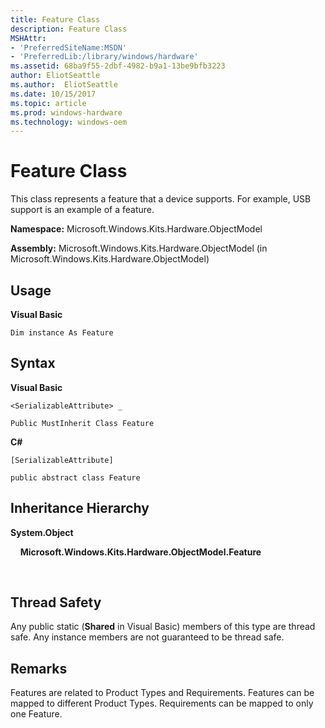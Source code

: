 ```yaml
---
title: Feature Class
description: Feature Class
MSHAttr:
- 'PreferredSiteName:MSDN'
- 'PreferredLib:/library/windows/hardware'
ms.assetid: 68ba9f55-2dbf-4982-b9a1-13be9bfb3223
author: EliotSeattle
ms.author:  EliotSeattle
ms.date: 10/15/2017
ms.topic: article
ms.prod: windows-hardware
ms.technology: windows-oem
---
```


# Feature Class


This class represents a feature that a device supports. For example, USB support is an example of a feature.

**Namespace:** Microsoft.Windows.Kits.Hardware.ObjectModel

**Assembly:** Microsoft.Windows.Kits.Hardware.ObjectModel (in Microsoft.Windows.Kits.Hardware.ObjectModel)

## <span id="Usage"></span><span id="usage"></span><span id="USAGE"></span>Usage


**Visual Basic**

`Dim instance As Feature`

## <span id="Syntax"></span><span id="syntax"></span><span id="SYNTAX"></span>Syntax


**Visual Basic**

`<SerializableAttribute> _`

`Public MustInherit Class Feature`

**C#**

`[SerializableAttribute]`

`public abstract class Feature`

## <span id="Inheritance_Hierarchy"></span><span id="inheritance_hierarchy"></span><span id="INHERITANCE_HIERARCHY"></span>Inheritance Hierarchy


**System.Object**

    **Microsoft.Windows.Kits.Hardware.ObjectModel.Feature**

        

## <span id="Thread_Safety"></span><span id="thread_safety"></span><span id="THREAD_SAFETY"></span>Thread Safety


Any public static (**Shared** in Visual Basic) members of this type are thread safe. Any instance members are not guaranteed to be thread safe.

## <span id="Remarks"></span><span id="remarks"></span><span id="REMARKS"></span>Remarks


Features are related to Product Types and Requirements. Features can be mapped to different Product Types. Requirements can be mapped to only one Feature.

 

 






